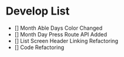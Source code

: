 # Develop List

- [] Month Able Days Color Changed
- [] Month Day Press Route API Added
- [] List Screen Header Linking Refactoring
- [] Code Refactoring
